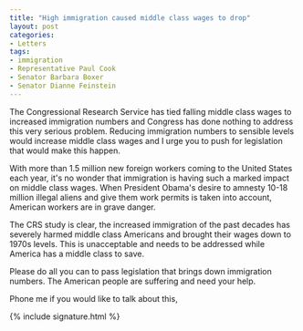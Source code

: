 ```yaml
---
title: "High immigration caused middle class wages to drop"
layout: post
categories:
- Letters
tags:
- immigration
- Representative Paul Cook
- Senator Barbara Boxer
- Senator Dianne Feinstein
---
```


The Congressional Research Service has tied falling middle class wages to increased immigration numbers and Congress has done nothing to address this very serious problem. Reducing immigration numbers to sensible levels would increase middle class wages and I urge you to push for legislation that would make this happen.

With more than 1.5 million new foreign workers coming to the United States each year, it's no wonder that immigration is having such a marked impact on middle class wages. When President Obama's desire to amnesty 10-18 million illegal aliens and give them work permits is taken into account, American workers are in grave danger.

The CRS study is clear, the increased immigration of the past decades has severely harmed middle class Americans and brought their wages down to 1970s levels. This is unacceptable and needs to be addressed while America has a middle class to save.

Please do all you can to pass legislation that brings down immigration numbers. The American people are suffering and need your help.

Phone me if you would like to talk about this,

{% include signature.html %}
